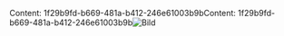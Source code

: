 <span data-ttu-id="24017-101">Content: 1f29b9fd-b669-481a-b412-246e61003b9b</span><span class="sxs-lookup"><span data-stu-id="24017-101">Content: 1f29b9fd-b669-481a-b412-246e61003b9b</span></span>![Bild](13d5e8ae-b21f-4991-abcc-9b655fadcf1a.png)
